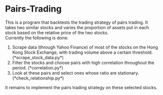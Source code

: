 # Pairs-Trading
This is a program that backtests the trading strategy of pairs trading. It takes two similar stocks and varies the proportion of assets put in each stock based on the relative price of the two stocks.  
Currently the following is done:  
<ol>
  <li> Scrape data (through Yahoo Finance) of most of the stocks on the Hong Kong Stock Exchange, with trading volume above a certain threshold. (*scrape_stock_data.py*) </li>
  <li> Filter the stocks and choose pairs with high correlation throughout the period. (*correlation.py*) </li>
  <li> Look at these pairs and select ones whose ratio are stationary. (*check_relationship.py*) </li>
</ol>
It remains to implement the pairs trading strategy on these selected stocks.
